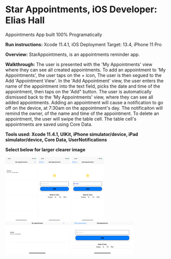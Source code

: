 # Star Appointments, iOS Developer: Elias Hall
Appointments App built 100% Programatically

**Run instructions:** Xcode 11.4.1, iOS Deployment Target: 13.4, iPhone 11 Pro

**Overview:** StarAppointments, is an appointments reminder app.

**Walkthrough:** 
The user is presented with the 'My Appointments' view where they can see all created appointments. To add an appointment to 'My Appointments', the user taps on the + icon, The user is then segued to the Add 'Appointment View'. In the 'Add Appointment' view, the user enters the name of the appointment into the text field, picks the date and time of the appointment, then taps on the 'Add" button. The user is automatically dismissed back to the 'My Appointments' view, where they can see all added appointments. Adding an appointment will cause a notification to go off on the device, at 7:30am on the appointment's day. The notificaiton will remind the owner, of the name and time of the appointment. To delete an appointment, the user will swipe the table cell. The table cell's appointments are saved using Core Data.

**Tools used: Xcode 11.4.1, UIKit, iPhone simulator/device, iPad simulator/device, Core Data, UserNotifications**

**Select below for larger clearer image**
<p float="left">
<img src = "Images/ScreenShot1.png" width="100" height="200">
<img src = "Images/ScreenShot2.png" width="100" height="200">
<img src = "Images/ScreenShot3.png" width="100" height="200">
<img src = "Images/ScreenShot4.png" width="200" height="100">
<img src = "Images/ScreenShot5.png" width="200" height="100">
</p>

